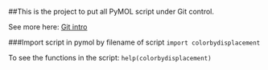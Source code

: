 ##This is the project to put all PyMOL script under Git control.

See more here: [Git intro](http://www.pymolwiki.org/index.php/Git_intro)

###Import script in pymol by filename of script
```import colorbydisplacement```

To see the functions in the script:
```help(colorbydisplacement)```
